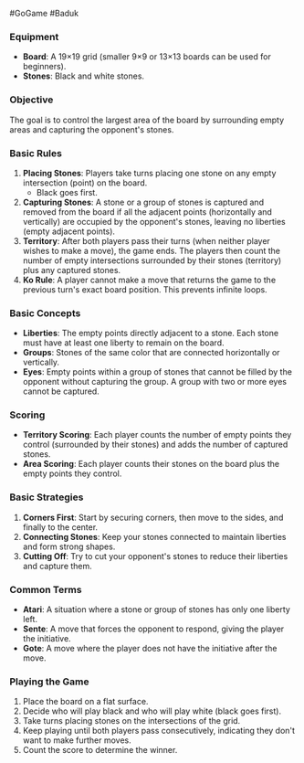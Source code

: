 #GoGame #Baduk 

### Equipment

- **Board**: A 19×19 grid (smaller 9×9 or 13×13 boards can be used for beginners).
- **Stones**: Black and white stones.

### Objective

The goal is to control the largest area of the board by surrounding empty areas and capturing the opponent's stones.

### Basic Rules

1. **Placing Stones**: Players take turns placing one stone on any empty intersection (point) on the board.
    - Black goes first.
2. **Capturing Stones**: A stone or a group of stones is captured and removed from the board if all the adjacent points (horizontally and vertically) are occupied by the opponent's stones, leaving no liberties (empty adjacent points).
3. **Territory**: After both players pass their turns (when neither player wishes to make a move), the game ends. The players then count the number of empty intersections surrounded by their stones (territory) plus any captured stones.
4. **Ko Rule**: A player cannot make a move that returns the game to the previous turn's exact board position. This prevents infinite loops.

### Basic Concepts

- **Liberties**: The empty points directly adjacent to a stone. Each stone must have at least one liberty to remain on the board.
- **Groups**: Stones of the same color that are connected horizontally or vertically.
- **Eyes**: Empty points within a group of stones that cannot be filled by the opponent without capturing the group. A group with two or more eyes cannot be captured.

### Scoring

- **Territory Scoring**: Each player counts the number of empty points they control (surrounded by their stones) and adds the number of captured stones.
- **Area Scoring**: Each player counts their stones on the board plus the empty points they control.

### Basic Strategies

1. **Corners First**: Start by securing corners, then move to the sides, and finally to the center.
2. **Connecting Stones**: Keep your stones connected to maintain liberties and form strong shapes.
3. **Cutting Off**: Try to cut your opponent's stones to reduce their liberties and capture them.

### Common Terms

- **Atari**: A situation where a stone or group of stones has only one liberty left.
- **Sente**: A move that forces the opponent to respond, giving the player the initiative.
- **Gote**: A move where the player does not have the initiative after the move.

### Playing the Game

1. Place the board on a flat surface.
2. Decide who will play black and who will play white (black goes first).
3. Take turns placing stones on the intersections of the grid.
4. Keep playing until both players pass consecutively, indicating they don't want to make further moves.
5. Count the score to determine the winner.